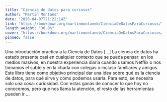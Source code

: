 ```yaml
---
title: "Ciencia de datos para curiosos"
author: "Martin Montane"
date: "2020-04-07T21:22:14Z"
link: "https://bookdown.org/martinmontaneb/CienciaDeDatosParaCuriosos/"
length_weight: "36.8%"
cover: "https://bookdown.org/martinmontaneb/CienciaDeDatosParaCuriosos/Figuras/GatoCurioso.png"
pinned: false
---
```


Una introducción practica a la Ciencia de Datos [...] La ciencia de datos ha estado presente casi en cualquier contexto que se pueda pensar: en los medios masivos, en nuestra experiencia diaria cuando usamos Netflix o nos tomamos el subte y en la charla con colegas o incluso familiares y amigos. Este libro tiene como objetivo principal dar una idea sobre qué es la ciencia de datos, para qué sirve y cómo podemos usarla. Para esto, se necesita solo una cosa: curiosidad. Con estas ganas de conocer lo que hoy no conocemos, pero que nos llama la atención, el resto de las herramientas pueden ir ...
